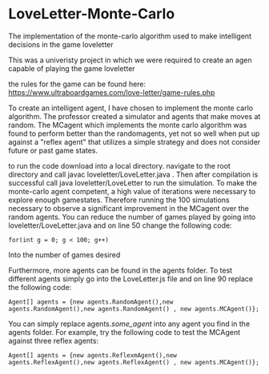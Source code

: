 # LoveLetter-Monte-Carlo
The implementation of the monte-carlo algorithm used to make intelligent decisions in the game loveletter

This was a univeristy project in which we were required to create an agen capable of playing the game loveletter

the rules for the game can be found here: https://www.ultraboardgames.com/love-letter/game-rules.php

To create an intelligent agent, I have chosen to implement the monte carlo algorithm. The professor created a simulator
and agents that make moves at random. The MCagent which implements the monte carlo algorithm was found to perform better than
the randomagents, yet not so well when put up against a "reflex agent" that utilizes a simple strategy and does not consider
future or past game states.

to run the code download into a local directory. navigate to the root directory and call javac loveletter/LoveLetter.java . 
Then after compilation is successful call java loveletter/LoveLetter to run the simulation. To make the monte-carlo agent 
competent, a high value of iterations were necessary to explore enough gamestates. Therefore running the 100 simulations 
necessary to observe a significant improvement in the MCagent over the random agents. You can reduce the number of games 
played by going into loveletter/LoveLetter.java and on line 50 change the following code:

    for(int g = 0; g < 100; g++)
    
 Into the number of games desired 
 
 Furthermore, more agents can be found in the agents folder. To test different agents simply go into the LoveLetter.js file and
 on line 90 replace the following code:
 
    Agent[] agents = {new agents.RandomAgent(),new agents.RandomAgent(),new agents.RandomAgent() , new agents.MCAgent()};
    
 You can simply replace agents._some_agent_ into any agent you find in the agents folder. For example, try the following code
 to test the MCAgent against three reflex agents:
 
    Agent[] agents = {new agents.ReflexmAgent(),new agents.ReflexAgent(),new agents.ReflexAgent() , new agents.MCAgent()};
